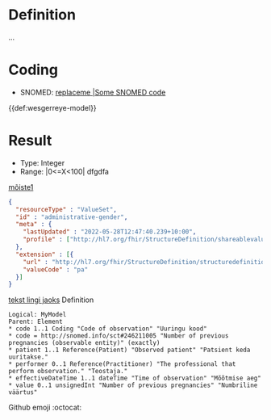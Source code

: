 # Definition
...

# Coding
- SNOMED: [replaceme |Some SNOMED code](concept:snomed-ct|replaceme)

{{def:wesgerreye-model}}

# Result
- Type: Integer
- Range: |0<=X<100|
dfgdfa

[mõiste1](concept:publication-status|active)

```json
{
  "resourceType" : "ValueSet",
  "id" : "administrative-gender",
  "meta" : {
    "lastUpdated" : "2022-05-28T12:47:40.239+10:00",
    "profile" : ["http://hl7.org/fhir/StructureDefinition/shareablevalueset"]
  },
  "extension" : [{
    "url" : "http://hl7.org/fhir/StructureDefinition/structuredefinition-wg",
    "valueCode" : "pa"
  }]
}
```

[tekst lingi jaoks](https://browser.ihtsdotools.org/?perspective=full&conceptId1=74400008&edition=MAIN/SNOMEDCT-EE/2022-05-30&release=&languages=et,en)
Definition



```fsh
Logical: MyModel
Parent: Element
* code 1..1 Coding "Code of observation" "Uuringu kood"
* code = http://snomed.info/sct#246211005 "Number of previous pregnancies (observable entity)" (exactly)
* patient 1..1 Reference(Patient) "Observed patient" "Patsient keda uuritakse."
* performer 0..1 Reference(Practitioner) "The professional that perform observation." "Teostaja."
* effectiveDateTime 1..1 dateTime "Time of observation" "Mõõtmise aeg"
* value 0..1 unsignedInt "Number of previous pregnancies" "Numbriline väärtus"
```


Github emoji :octocat:

